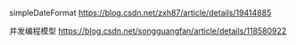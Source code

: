simpleDateFormat
https://blog.csdn.net/zxh87/article/details/19414885


并发编程模型
https://blog.csdn.net/songguangfan/article/details/118580922